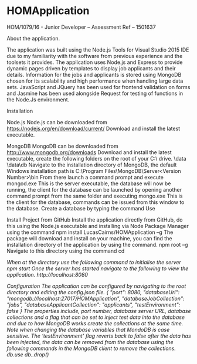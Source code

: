 ﻿# HOMApplication

HOM/1079/16 - Junior Developer – Assessment
Ref – 1501637

About the application.

The application was built using the Node.js Tools for Visual Studio 2015 IDE due to my familiarity with the software from previous experience and the toolsets it provides.
The application uses Node.js and Express to provide dynamic pages driven by templates to display job applicants and their details. Information for the jobs and applicants 
is stored using MongoDB chosen for its scalability and high performance when handling large data sets. JavaScript and JQuery has been used for frontend validation on forms 
and Jasmine has been used alongside Request for testing of functions in the Node.Js environment. 

Installation

Node.js
	Node.js can be downloaded from 
		https://nodejs.org/en/download/current/
	Download and install the latest executable.

MongoDB
	MongoDB can be downloaded from
		http://www.mongodb.org/downloads
	Download and install the latest executable, create the following folders on the root of your C:\ drive.
		\data
		\data\db
	Navigate to the installation directory of MongoDB, the default Windows installation path is
		C:\Program Files\MongoDB\Server\<Version Number>\bin
	From there launch a command prompt and execute 
		mongod.exe
	This is the server executable, the database will now be running, the client for the database can be launched by opening another command prompt from the same folder and executing
		mongo.exe
	This is the client for the database, commands can be issued from this window to the database. Create a database by typing the command
		Use <Database Name>

Install Project from GitHub
	Install the application directly from GitHub, do this using the Node.js executable and installing via Node Package Manager using the command
		npm install LucasCairns/HOMApplication –g
	The package will download and install on your machine, you can find the installation directory of the application by using the command.
		npm root –g
	Navigate to this directory using the command
		cd <Address>
	When at the directory use the following command to initialise the server
		npm start
	Once the server has started navigate to the following to view the application.
		http://localhost:8080

Configuration
	The application can be configured by navigating to the root directory and editing the config.json file.
		{
		  "port": 8080,
		  "databaseUrl": "mongodb://localhost:27017/HOMApplication",
		  "databaseJobCollection": "jobs",
		  "databaseApplicantCollection": "applicants",
		  "testEnvironment": false
		}
	The properties include, port number, database server URL, database collections and a flag that can be set to inject test data into the database and due to how MongoDB works create the collections at the same time. Note when changing the database variables that MondoDB is case sensitive. The ‘testEnvironment’ flag reverts back to false after the data has been injected, the data can be removed from the database using the following commands in the MongoDB client to remove the collections.
	db.use <DatabaseName>
	db.<Collection Name>.drop()

